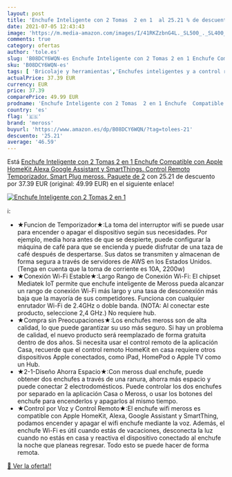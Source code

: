 ```yaml
---
layout: post
title: 'Enchufe Inteligente con 2 Tomas  2 en 1  al 25.21 % de descuento'
date: 2021-07-05 12:43:43
image: 'https://m.media-amazon.com/images/I/41RKZzbnG4L._SL500_._SL400_.jpg'
comments: true
category: ofertas
author: 'tole.es'
slug: 'B08DCY6WQN-es Enchufe Inteligente con 2 Tomas 2 en 1 Enchufe Compatible...'
sku: 'B08DCY6WQN-es'
tags: [ 'Bricolaje y herramientas','Enchufes inteligentes y a control remoto','Enchufes y accesorios','Instalación eléctrica','apple','meross', ]
actualPrice: 37.39 EUR
currency: EUR
price: 37.39
comparePrice: 49.99 EUR
prodname: 'Enchufe Inteligente con 2 Tomas  2 en 1 Enchufe  Compatible con Apple HomeKit  Alexa  Google Assistant y SmartThings. Control Remoto  Temporizador. Smart Plug meross. Paquete de 2'
country: 'es'
flag: '🇪🇸'
brand: 'meross'
buyurl: 'https://www.amazon.es/dp/B08DCY6WQN/?tag=tolees-21'
descuento: '25.21'
average: '46.59'
---
```


Está [Enchufe Inteligente con 2 Tomas  2 en 1 Enchufe  Compatible con Apple HomeKit  Alexa  Google Assistant y SmartThings. Control Remoto  Temporizador. Smart Plug meross. Paquete de 2](https://www.amazon.es/dp/B08DCY6WQN/?tag=tolees-21) con 25.21 de descuento por 37.39 EUR (original: 49.99 EUR) en el siguiente enlace!

[![Enchufe Inteligente con 2 Tomas  2 en 1 ](https://m.media-amazon.com/images/I/41RKZzbnG4L._SL500_._SL400_.jpg)](https://www.amazon.es/dp/B08DCY6WQN/?tag=tolees-21)

ℹ️:

- ★Funcion de Temporizador★:La toma del interruptor wifi se puede usar para encender o apagar el dispositivo según sus necesidades. Por ejemplo, media hora antes de que se despierte, puede configurar la máquina de café para que se encienda y puede disfrutar de una taza de café después de despertarse. Sus datos se transmiten y almacenan de forma segura a través de servidores de AWS en los Estados Unidos. (Tenga en cuenta que la toma de corriente es 10A, 2200w)
- ★Conexión Wi-Fi Estable★:Largo Rango de Conexión Wi-Fi: El chipset Mediatek IoT permite que enchufe inteligente de Meross pueda alcanzar un rango de conexión Wi-Fi más largo y una tasa de desconexión más baja que la mayoría de sus competidores. Funciona con cualquier enrutador Wi-Fi de 2.4GHz o doble banda. (NOTA: Al conectar este producto, seleccione 2,4 GHz.) No requiere hub.
- ★Compra sin Preocupaciones★:Los enchufes meross son de alta calidad, lo que puede garantizar su uso más seguro. Si hay un problema de calidad, el nuevo producto será reemplazado de forma gratuita dentro de dos años. Si necesita usar el control remoto de la aplicación Casa, recuerde que el control remoto HomeKit en casa requiere otros dispositivos Apple conectados, como iPad, HomePod o Apple TV como un Hub.
- ★2-1-Diseño Ahorra Espacio★:Con meross dual enchufe, puede obtener dos enchufes a través de una ranura, ahorra más espacio y puede conectar 2 electrodomésticos. Puede controlar los dos enchufes por separado en la aplicación Casa o Meross, o usar los botones del enchufe para encenderlos y apagarlos al mismo tiempo.
- ★Control por Voz y Control Remoto★:El enchufe wifi meross es compatible con Apple HomeKit, Alexa, Google Assistant y SmartThing, podamos encender y apagar el wifi enchufe mediante la voz. Además, el enchufe Wi-Fi es útil cuando estás de vacaciones, desconecta la luz cuando no estás en casa y reactiva el dispositivo conectado al enchufe la noche que planeas regresar. Todo esto se puede hacer de forma remota.

[🛒 Ver la oferta!!](https://www.amazon.es/dp/B08DCY6WQN/?tag=tolees-21)
